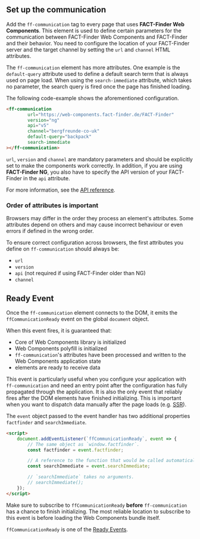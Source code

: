 ## Set up the communication

Add the `ff-communication` tag to every page that uses **FACT-Finder Web Components**.
This element is used to define certain parameters for the communication between FACT-Finder Web Components and FACT-Finder and their behavior.
You need to configure the location of your FACT-Finder server and the target channel by setting the `url` and `channel` HTML attributes.

The `ff-communication` element has more attributes.
One example is the `default-query` attribute used to define a default search term that is always used on page load.
When using the `search-immediate` attribute, which takes no parameter, the search query is fired once the page has finished loading.

The following code-example shows the aforementioned configuration.

```html
<ff-communication
        url="https://web-components.fact-finder.de/FACT-Finder"
        version="ng"
        api="v5"
        channel="bergfreunde-co-uk"
        default-query="backpack"
        search-immediate
></ff-communication>
```
`url`, `version` and `channel` are mandatory parameters and should be explicitly set to make the components work correctly.
In addition, if you are using **FACT-Finder NG**, you also have to specify the API version of your FACT-Finder in the `api` attribute.

For more information, see the [API reference](/api/4.x/ff-communication#tab=api).


### Order of attributes is important

Browsers may differ in the order they process an element's attributes.
Some attributes depend on others and may cause incorrect behaviour or even errors if defined in the wrong order.

To ensure correct configuration across browsers, the first attributes you define on `ff-communication` should always be:

- `url`
- `version`
- `api` (not required if using FACT-Finder older than NG)
- `channel`


## Ready Event

Once the `ff-communication` element connects to the DOM, it emits the `ffCommunicationReady` event on the global `document` object.

When this event fires, it is guaranteed that:
- Core of Web Components library is initialized
- Web Components polyfill is initialized
- `ff-communication`'s attributes have been processed and written to the Web Components application state
- elements are ready to receive data

This event is particularly useful when you configure your application with `ff-communication` and need an entry point after the configuration has fully propagated through the application.
It is also the only event that reliably fires after the DOM elements have finished initializing.
This is important when you want to dispatch data manually after the page loads (e.g. [SSR](/documentation/4.x/server-side-rendering)).

The `event` object passed to the event handler has two additional properties `factfinder` and `searchImmediate`.

```html
<script>
    document.addEventListener(`ffCommunicationReady`, event => {
        // The same object as `window.factfinder`.
        const factfinder = event.factfinder;

        // A reference to the function that would be called automatically when using the `search-immediate` attribute.
        const searchImmediate = event.searchImmediate;

        // `searchImmediate` takes no arguments.
        // searchImmediate();
    });
</script>
```

Make sure to subscribe to `ffCommunicationReady` **before** `ff-communication` has a chance to finish initializing.
The most reliable location to subscribe to this event is before loading the Web Components bundle itself.

`ffCommunicationReady` is one of the [Ready Events](/documentation/4.x/ready-events).
